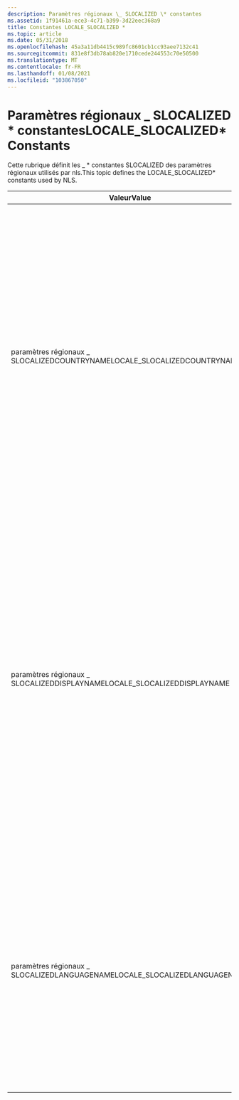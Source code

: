 ```yaml
---
description: Paramètres régionaux \_ SLOCALIZED \* constantes
ms.assetid: 1f91461a-ece3-4c71-b399-3d22eec368a9
title: Constantes LOCALE_SLOCALIZED *
ms.topic: article
ms.date: 05/31/2018
ms.openlocfilehash: 45a3a11db4415c989fc8601cb1cc93aee7132c41
ms.sourcegitcommit: 831e8f3db78ab820e1710cede244553c70e50500
ms.translationtype: MT
ms.contentlocale: fr-FR
ms.lasthandoff: 01/08/2021
ms.locfileid: "103867050"
---
```

# <a name="locale_slocalized-constants"></a><span data-ttu-id="eedbe-103">Paramètres régionaux \_ SLOCALIZED \* constantes</span><span class="sxs-lookup"><span data-stu-id="eedbe-103">LOCALE\_SLOCALIZED\* Constants</span></span>

<span data-ttu-id="eedbe-104">Cette rubrique définit les \_ \* constantes SLOCALIZED des paramètres régionaux utilisés par nls.</span><span class="sxs-lookup"><span data-stu-id="eedbe-104">This topic defines the LOCALE\_SLOCALIZED\* constants used by NLS.</span></span>



| <span data-ttu-id="eedbe-105">Valeur</span><span class="sxs-lookup"><span data-stu-id="eedbe-105">Value</span></span>                          | <span data-ttu-id="eedbe-106">Signification</span><span class="sxs-lookup"><span data-stu-id="eedbe-106">Meaning</span></span>                                                                                                                                                                                                                                                                                                                                     |
|--------------------------------|---------------------------------------------------------------------------------------------------------------------------------------------------------------------------------------------------------------------------------------------------------------------------------------------------------------------------------------------|
| <span data-ttu-id="eedbe-107">paramètres régionaux \_ SLOCALIZEDCOUNTRYNAME</span><span class="sxs-lookup"><span data-stu-id="eedbe-107">LOCALE\_SLOCALIZEDCOUNTRYNAME</span></span>  | <span data-ttu-id="eedbe-108">**Windows 7 et versions ultérieures :** Nom localisé complet du pays ou de la région, par exemple, Deutschland pour l’Allemagne.</span><span class="sxs-lookup"><span data-stu-id="eedbe-108">**Windows 7 and later:** Full localized name of the country/region, for example, Deutschland for Germany.</span></span> <span data-ttu-id="eedbe-109">Le nombre maximal de caractères autorisés pour cette chaîne est 80, y compris un caractère null de fin.</span><span class="sxs-lookup"><span data-stu-id="eedbe-109">The maximum number of characters allowed for this string is 80, including a terminating null character.</span></span> <span data-ttu-id="eedbe-110">Étant donné que ce nom est basé sur la localisation du produit, il change pour chaque version localisée.</span><span class="sxs-lookup"><span data-stu-id="eedbe-110">Since this name is based on the localization of the product, it changes for each localized version.</span></span> <br/>           |
| <span data-ttu-id="eedbe-111">paramètres régionaux \_ SLOCALIZEDDISPLAYNAME</span><span class="sxs-lookup"><span data-stu-id="eedbe-111">LOCALE\_SLOCALIZEDDISPLAYNAME</span></span>  | <span data-ttu-id="eedbe-112">**Windows 7 et versions ultérieures :** Nom localisé complet des paramètres régionaux pour la langue de l’interface utilisateur, par exemple, Deutsch (Deutschland) pour l’allemand (Allemagne) : il n’existe aucune limite quant au nombre de caractères autorisés pour cette chaîne.</span><span class="sxs-lookup"><span data-stu-id="eedbe-112">**Windows 7 and later:** Full localized name of the locale for the user interface language, for example, Deutsch (Deutschland) for German (Germany)" There is no limit on the number of characters allowed for this string.</span></span> <span data-ttu-id="eedbe-113">Étant donné que ce nom est basé sur la localisation du produit, il change pour chaque version localisée.</span><span class="sxs-lookup"><span data-stu-id="eedbe-113">Since this name is based on the localization of the product, it changes for each localized version.</span></span> <br/> |
| <span data-ttu-id="eedbe-114">paramètres régionaux \_ SLOCALIZEDLANGUAGENAME</span><span class="sxs-lookup"><span data-stu-id="eedbe-114">LOCALE\_SLOCALIZEDLANGUAGENAME</span></span> | <span data-ttu-id="eedbe-115">**Windows Vista :** Nom principal localisé complet de la langue de l’interface utilisateur incluse dans un nom complet localisé, par exemple, Deutsch représentant l’allemand.</span><span class="sxs-lookup"><span data-stu-id="eedbe-115">**Windows Vista:** Full localized primary name of the user interface language included in a localized display name, for example, Deutsch representing German.</span></span> <span data-ttu-id="eedbe-116">Étant donné que ce nom est basé sur la localisation du produit, il change pour chaque version localisée.</span><span class="sxs-lookup"><span data-stu-id="eedbe-116">Since this name is based on the localization of the product, it changes for each localized version.</span></span> <br/>                                                               |



 

 

 




